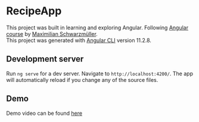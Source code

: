 # RecipeApp

This project was built in learning and exploring Angular. Following [Angular course](https://www.udemy.com/course/the-complete-guide-to-angular-2/) by [Maximilian Schwarzmüller](https://www.udemy.com/user/maximilian-schwarzmuller/).  
This project was generated with [Angular CLI](https://github.com/angular/angular-cli) version 11.2.8.

## Development server

Run `ng serve` for a dev server. Navigate to `http://localhost:4200/`. The app will automatically reload if you change any of the source files.

## Demo  

Demo video can be found [here](https://youtu.be/fkPpQ4u_4d0)
